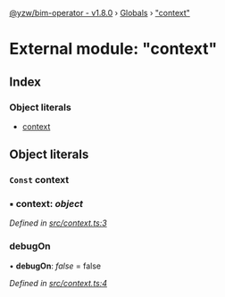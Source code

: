 [@yzw/bim-operator - v1.8.0](../README.md) › [Globals](../globals.md) › ["context"](_context_.md)

# External module: "context"

## Index

### Object literals

* [context](_context_.md#const-context)

## Object literals

### `Const` context

### ▪ **context**: *object*

*Defined in [src/context.ts:3](https://github.com/youkaisteve/bim-operator/blob/3313d73/src/context.ts#L3)*

###  debugOn

• **debugOn**: *false* = false

*Defined in [src/context.ts:4](https://github.com/youkaisteve/bim-operator/blob/3313d73/src/context.ts#L4)*
